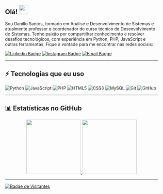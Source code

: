 ## Olá! <img src="https://raw.githubusercontent.com/aemmadi/aemmadi/master/wave.gif" width="30">

Sou Danillo Santos, formado em Análise e Desenvolvimento de Sistemas e atualmente professor e coordenador do curso técnico de Desenvolvimento de Sistemas. Tenho paixão por compartilhar conhecimento e resolver desafios tecnológicos, com experiência em Python, PHP, JavaScript e outras ferramentas. Fique à vontade para me encontrar nas redes sociais:

[![Linkedin Badge](https://img.shields.io/badge/-Danillo%20Santos-blue?style=flat-square&logo=Linkedin&logoColor=white&link=https://www.linkedin.com/in/danillo-santos-negreiros/)](https://www.linkedin.com/in/danillo-santos-negreiros/)
[![Instagram Badge](https://img.shields.io/badge/-@danillo_sn457-purple?style=flat-square&logo=instagram&logoColor=white&link=https://www.instagram.com/danillo_sn457/)](https://www.instagram.com/danillo_sn457?igsh=MTNsZHZ6N3JyMmUzeQ==)
[![Email Badge](https://img.shields.io/badge/-danillo.santos.sn@gmail.com-c14438?style=flat-square&logo=Gmail&logoColor=white&link=mailto:danillo.santos.sn@gmail.com)](mailto:danillo.santos.sn@gmail.com)

---

## ⚡ Tecnologias que eu uso

![Python](https://img.shields.io/badge/-Python-black?style=flat-square&logo=Python)
![JavaScript](https://img.shields.io/badge/-JavaScript-black?style=flat-square&logo=javascript)
![PHP](https://img.shields.io/badge/-PHP-777BB4?style=flat-square&logo=php&logoColor=white)
![HTML5](https://img.shields.io/badge/-HTML5-E34F26?style=flat-square&logo=html5&logoColor=white)
![CSS3](https://img.shields.io/badge/-CSS3-1572B6?style=flat-square&logo=css3)
![MySQL](https://img.shields.io/badge/-MySQL-black?style=flat-square&logo=mysql)
![Git](https://img.shields.io/badge/-Git-black?style=flat-square&logo=git)
![GitHub](https://img.shields.io/badge/-GitHub-181717?style=flat-square&logo=github)

---

## 📊 Estatísticas no GitHub

<div align="center">
  <a href="https://github.com/D4NILLO">
  <img height="180em" src="https://github-readme-stats.vercel.app/api?username=D4NILLO&show_icons=true&theme=tokyonight&include_all_commits=true&count_private=true"/>
  <img height="180em" src="https://github-readme-stats.vercel.app/api/top-langs/?username=D4NILLO&layout=compact&langs_count=7&theme=tokyonight"/>
</div>

---

![Badge de Visitantes](https://visitor-badge.laobi.icu/badge?page_id=D4NILLO.D4NILLO)
